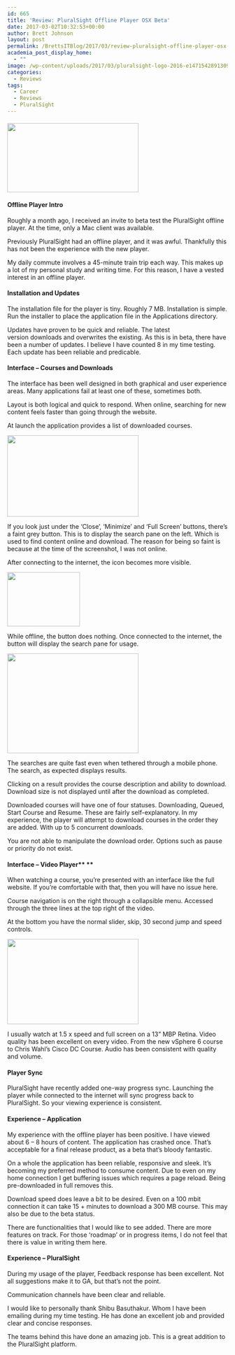 ```yaml
---
id: 665
title: 'Review: PluralSight Offline Player OSX Beta'
date: 2017-03-02T10:32:53+00:00
author: Brett Johnson
layout: post
permalink: /BrettsITBlog/2017/03/review-pluralsight-offline-player-osx-beta/
academia_post_display_home:
  - ""
image: /wp-content/uploads/2017/03/pluralsight-logo-2016-e1471542891309.png
categories:
  - Reviews
tags:
  - Career
  - Reviews
  - PluralSight
---
```

#### <img class="alignnone size-medium wp-image-671" src="https://sdbrett.com/assets/images/2017/03/pluralsight-logo-hor-color-1@2x-300x158.png" alt="" width="300" height="158" srcset="https://sdbrett.com/assets/images2017/03/pluralsight-logo-hor-color-1@2x-300x158.png 300w, https://sdbrett.com/assets/images2017/03/pluralsight-logo-hor-color-1@2x-260x137.png 260w, https://sdbrett.com/assets/images2017/03/pluralsight-logo-hor-color-1@2x.png 360w" sizes="(max-width: 300px) 100vw, 300px" />

#### **Offline Player Intro**

Roughly a month ago, I received an invite to beta test the PluralSight offline player. At the time, only a Mac client was available.

Previously PluralSight had an offline player, and it was awful. Thankfully this has not been the experience with the new player.

My daily commute involves a 45-minute train trip each way. This makes up a lot of my personal study and writing time. For this reason, I have a vested interest in an offline player.

#### **Installation and Updates**

The installation file for the player is tiny. Roughly 7 MB. Installation is simple. Run the installer to place the application file in the Applications directory.

Updates have proven to be quick and reliable. The latest version downloads and overwrites the existing. As this is in beta, there have been a number of updates. I believe I have counted 8 in my time testing. Each update has been reliable and predicable.

#### **Interface – Courses and Downloads**

The interface has been well designed in both graphical and user experience areas. Many applications fail at least one of these, sometimes both.

Layout is both logical and quick to respond. When online, searching for new content feels faster than going through the website.

At launch the application provides a list of downloaded courses.

[<img class="alignnone size-medium wp-image-666" src="https://sdbrett.com/assets/images/2017/03/Offline-Player-Grid-300x186.png" alt="" width="300" height="186" srcset="https://sdbrett.com/assets/images2017/03/Offline-Player-Grid-300x186.png 300w, https://sdbrett.com/assets/images2017/03/Offline-Player-Grid-768x475.png 768w, https://sdbrett.com/assets/images2017/03/Offline-Player-Grid-1024x634.png 1024w, https://sdbrett.com/assets/images2017/03/Offline-Player-Grid-260x161.png 260w" sizes="(max-width: 300px) 100vw, 300px" />](https://sdbrett.com/assets/images/2017/03/Offline-Player-Grid.png)

If you look just under the ‘Close’, ‘Minimize’ and ‘Full Screen’ buttons, there’s a faint grey button. This is to display the search pane on the left. Which is used to find content online and download. The reason for being so faint is because at the time of the screenshot, I was not online.

After connecting to the internet, the icon becomes more visible.

[<img class="alignnone size-full wp-image-667" src="https://sdbrett.com/assets/images/2017/03/Offline-Player-Navigation-Button.png" alt="" width="166" height="124" />](https://sdbrett.com/assets/images/2017/03/Offline-Player-Navigation-Button.png)

While offline, the button does nothing. Once connected to the internet, the button will display the search pane for usage.

[<img class="alignnone size-medium wp-image-668" src="https://sdbrett.com/assets/images/2017/03/Offline-Player-Search-300x228.png" alt="" width="300" height="228" srcset="https://sdbrett.com/assets/images2017/03/Offline-Player-Search-300x228.png 300w, https://sdbrett.com/assets/images2017/03/Offline-Player-Search-768x583.png 768w, https://sdbrett.com/assets/images2017/03/Offline-Player-Search-1024x777.png 1024w, https://sdbrett.com/assets/images2017/03/Offline-Player-Search-260x197.png 260w, https://sdbrett.com/assets/images2017/03/Offline-Player-Search.png 1326w" sizes="(max-width: 300px) 100vw, 300px" />](https://sdbrett.com/assets/images/2017/03/Offline-Player-Search.png)

The searches are quite fast even when tethered through a mobile phone. The search, as expected displays results.

Clicking on a result provides the course description and ability to download. Download size is not displayed until after the download as completed.

Downloaded courses will have one of four statuses. Downloading, Queued, Start Course and Resume. These are fairly self-explanatory. In my experience, the player will attempt to download courses in the order they are added. With up to 5 concurrent downloads.

You are not able to manipulate the download order. Options such as pause or priority do not exist.

#### **Interface – Video Player**** **

When watching a course, you&#8217;re presented with an interface like the full website. If you’re comfortable with that, then you will have no issue here.

Course navigation is on the right through a collapsible menu. Accessed through the three lines at the top right of the video.

At the bottom you have the normal slider, skip, 30 second jump and speed controls.

[<img class="alignnone size-medium wp-image-670" src="https://sdbrett.com/assets/images/2017/03/Offline-Player-Video-300x195.png" alt="" width="300" height="195" srcset="https://sdbrett.com/assets/images2017/03/Offline-Player-Video-300x195.png 300w, https://sdbrett.com/assets/images2017/03/Offline-Player-Video-768x499.png 768w, https://sdbrett.com/assets/images2017/03/Offline-Player-Video-1024x665.png 1024w, https://sdbrett.com/assets/images2017/03/Offline-Player-Video-260x169.png 260w" sizes="(max-width: 300px) 100vw, 300px" />](https://sdbrett.com/assets/images/2017/03/Offline-Player-Video.png)

I usually watch at 1.5 x speed and full screen on a 13” MBP Retina. Video quality has been excellent on every video. From the new vSphere 6 course to Chris Wahl’s Cisco DC Course. Audio has been consistent with quality and volume.

#### **Player Sync**

PluralSight have recently added one-way progress sync. Launching the player while connected to the internet will sync progress back to PluralSight. So your viewing experience is consistent.

#### **Experience &#8211; Application**

My experience with the offline player has been positive. I have viewed about 6 – 8 hours of content. The application has crashed once. That’s acceptable for a final release product, as a beta that’s bloody fantastic.

On a whole the application has been reliable, responsive and sleek. It’s becoming my preferred method to consume content. Due to even on my home connection I get buffering issues which requires a page reload. Being pre-downloaded in full removes this.

Download speed does leave a bit to be desired. Even on a 100 mbit connection it can take 15 + minutes to download a 300 MB course. This may also be due to the beta status.

There are functionalities that I would like to see added. There are more features on track. For those ‘roadmap’ or in progress items, I do not feel that there is value in writing them here.

#### **Experience – PluralSight**

During my usage of the player, Feedback response has been excellent. Not all suggestions make it to GA, but that’s not the point.

Communication channels have been clear and reliable.

I would like to personally thank Shibu Basuthakur. Whom I have been emailing during my time testing. He has done an excellent job and provided clear and concise responses.

The teams behind this have done an amazing job. This is a great addition to the PluralSight platform.